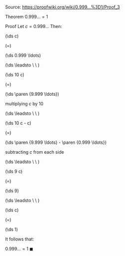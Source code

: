 # 

Source: https://proofwiki.org/wiki/0.999...%3D1/Proof_3

Theorem
$0.999 \ldots = 1$


Proof
Let  $c = 0.999 \ldots$
Then:














\(\ds c\)

\(=\)







\(\ds 0.999 \ldots\)














\(\ds \leadsto \ \ \)





\(\ds 10 c\)

\(=\)







\(\ds \paren {9.999 \ldots}\)





multiplying $c$ by $10$








\(\ds \leadsto \ \ \)





\(\ds 10 c - c\)

\(=\)







\(\ds \paren {9.999 \ldots} - \paren {0.999 \ldots}\)





subtracting $c$ from each side








\(\ds \leadsto \ \ \)





\(\ds 9 c\)

\(=\)







\(\ds 9\)














\(\ds \leadsto \ \ \)





\(\ds c\)

\(=\)







\(\ds 1\)









It follows that:

$0.999 \ldots = 1$
$\blacksquare$





